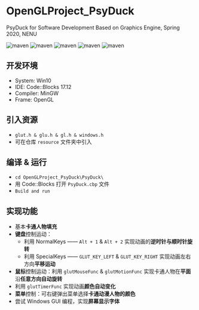 # OpenGLProject_PsyDuck
PsyDuck for Software Development Based on Graphics Engine, Spring 2020,  NENU

![maven](https://img.shields.io/badge/C-passing-red)
![maven](https://img.shields.io/badge/MinGW-compile-green)
![maven](https://img.shields.io/badge/IDE-Code%3A%3ABlocks%20-yellow)
![maven](https://img.shields.io/badge/version-v1.0-orange)
![maven](https://img.shields.io/badge/License-Apache%202.0-blue)

## 开发环境
* System: Win10
* IDE: Code::Blocks 17.12
* Compiler: MinGW
* Frame: OpenGL

## 引入资源
* `glut.h & glu.h & gl.h & windows.h`
* 可在仓库 `resource` 文件夹中引入

## 编译 & 运行
* `cd OpenGLProject_PsyDuck\PsyDuck\`
* 用 Code::Blocks 打开 `PsyDuck.cbp` 文件
* `Build and run`

## 实现功能
* 基本**卡通人物填充**
* **键盘**控制运动：
    - 利用 NormalKeys —— `Alt + 1` & `Alt + 2` 实现动画的**逆时针与顺时针旋转**
    - 利用 SpecialKeys —— `GLUT_KEY_LEFT` & `GLUT_KEY_RIGHT` 实现动画左右方向**平移运动**
* **鼠标**控制运动：利用 `glutMouseFunc` & `glutMotionFunc` 实现卡通人物在**平面**沿**任意方向自动旋转**
* 利用 `glutTimerFunc` 实现动画**颜色自动变化**
* **菜单**控制：可右键弹出菜单选择**卡通动漫人物的颜色**
* 尝试 Windows GUI 编程，实现**屏幕显示字体**